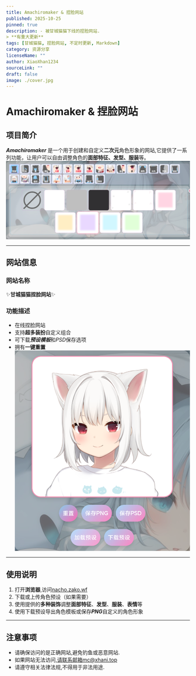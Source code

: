 ```yaml
---
title: Amachiromaker & 捏脸网站
published: 2025-10-25
pinned: true
description: - 被甘城猫猫下线的捏脸网站.  
> **有重大更新**
tags: [甘城猫猫, 捏脸网站, 不定时更新, Markdown]
category: 资源分享
licenseName: ""
author: XiaoXhan1234
sourceLink: ""
draft: false
image: ./cover.jpg
---
```

# Amachiromaker & 捏脸网站

## 项目简介


***Amachiromaker*** 是一个用于创建和自定义**二次元**角色形象的网站,它提供了一系列功能，让用户可以自由调整角色的**面部特征、发型、服装**等。![角色展示图.png](./角色展示图.png "角色展示图.png")

---

## 网站信息

### 网站名称

✨**甘城猫猫捏脸网站**✨

### 功能描述

- 在线捏脸网站
- 支持**超多装扮**自定义组合
- 可下载***预设模板***和*PSD*保存选项
- 拥有**一键重置**
![功能展示图.png](./功能展示图.png "功能展示图.png")
---

## 使用说明


1. 打开**浏览器**,访问[nacho.zako.wf](https://nacho.zako.wf)
2. 下载或上传角色预设（如果需要）
3. 使用提供的**多种装饰**调整**面部特征**、**发型**、**服装**、**表情**等
4. 使用下载预设导出角色模板或保存***PNG***自定义的角色形象

---

## 注意事项


- 请确保访问的是正确网站,避免钓鱼或恶意网站.
- 如果网站无法访问,请联系邮箱mc@xhani.top
- 请遵守相关法律法规,不得用于非法用途.
